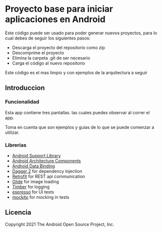 Proyecto base para iniciar aplicaciones en Android
===========================================================

Este código puede ser usado para poder generar nuevos proyectos, para lo cual debes de seguir los siguientes pasos:
* Descarga el proyecto del repositorio como zip
* Descomprime el proyecto
* Elimina la carpeta .git de ser necesario
* Carga el código al nuevo repositorio

Este código es el mas limpio y con ejemplos de la arquitectura a seguir


Introduccion
-------------

### Funcionalidad
Esta app contiene tres pantallas. las cuales puedes observar al correr el app.

Toma en cuenta que son ejemplos y guias de lo que se puede comenzar a utilizar.

### Librerias
* [Android Support Library][support-lib]
* [Android Architecture Components][arch]
* [Android Data Binding][data-binding]
* [Dagger 2][dagger2] for dependency injection
* [Retrofit][retrofit] for REST api communication
* [Glide][glide] for image loading
* [Timber][timber] for logging
* [espresso][espresso] for UI tests
* [mockito][mockito] for mocking in tests


[mockwebserver]: https://github.com/square/okhttp/tree/master/mockwebserver
[support-lib]: https://developer.android.com/topic/libraries/support-library/index.html
[arch]: https://developer.android.com/arch
[data-binding]: https://developer.android.com/topic/libraries/data-binding/index.html
[espresso]: https://google.github.io/android-testing-support-library/docs/espresso/
[dagger2]: https://google.github.io/dagger
[retrofit]: http://square.github.io/retrofit
[glide]: https://github.com/bumptech/glide
[timber]: https://github.com/JakeWharton/timber
[mockito]: http://site.mockito.org

Licencia
--------

Copyright 2021 The Android Open Source Project, Inc.

